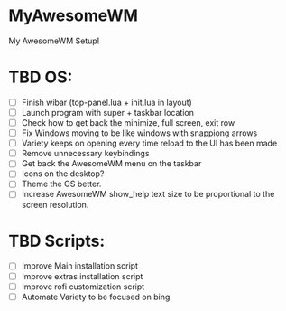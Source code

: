 # MyAwesomeWM
My AwesomeWM Setup!

# TBD OS:
- [ ] Finish wibar (top-panel.lua + init.lua in layout)
- [ ] Launch program with super + taskbar location
- [ ] Check how to get back the minimize, full screen, exit row
- [ ] Fix Windows moving to be like windows with snappiong arrows
- [ ] Variety keeps on opening every time reload to the UI has been made
- [ ] Remove unnecessary keybindings
- [ ] Get back the AwesomeWM menu on the taskbar
- [ ] Icons on the desktop?
- [ ] Theme the OS better.
- [ ] Increase AwesomeWM show_help text size to be proportional to the screen resolution.

# TBD Scripts:
- [ ] Improve Main installation script
- [ ] Improve extras installation script
- [ ] Improve rofi customization script
- [ ] Automate Variety to be focused on bing